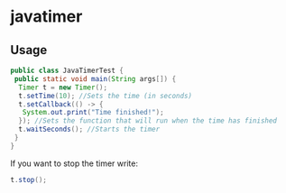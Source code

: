 # javatimer
 
## Usage

```java
public class JavaTimerTest {
 public static void main(String args[]) {
  Timer t = new Timer();
  t.setTime(10); //Sets the time (in seconds)
  t.setCallback(() -> {
   System.out.print("Time finished!");
  }); //Sets the function that will run when the time has finished
  t.waitSeconds(); //Starts the timer
 } 
}
```
If you want to stop the timer write:
```java
t.stop();
```
